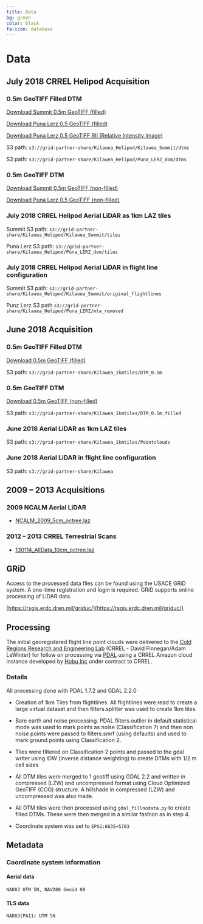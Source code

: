 ```yaml
---
title: Data
bg: green
color: black
fa-icon: database
---
```


# Data

## July 2018 CRREL Helipod Acquisition

### 0.5m GeoTIFF Filled DTM

[Download Summit 0.5m GeoTIFF (filled)](https://s3.amazonaws.com/grid-partner-share/Kilauea_Helipod/Kilauea_Summit/dtms/kilauea_summit_dtm_filled.tif)

[Download Puna Lerz 0.5 GeoTIFF (filled)](https://s3.amazonaws.com/grid-partner-share/Kilauea_Helipod/Puna_LERZ_dom/dtms/puna_tiles_dom_dtm_filled.tif)

[Download Puna Lerz 0.5 GeoTIFF RII (Relative Intensity Image)](https://s3.amazonaws.com/grid-partner-share/Kilauea_Helipod/Puna_LERZ_dom/dtms/puna_tiles_dom_rii.tif)

S3 path: ``s3://grid-partner-share/Kilauea_Helipod/Kilauea_Summit/dtms``

S3 path: ``s3://grid-partner-share/Kilauea_Helipod/Puna_LERZ_dom/dtms``


### 0.5m GeoTIFF DTM

[Download Summit 0.5m GeoTIFF (non-filled)](https://s3.amazonaws.com/grid-partner-share/Kilauea_Helipod/Kilauea_Summit/dtms/kilauea_summit_dtm.tif)

[Download Puna Lerz 0.5 GeoTIFF (non-filled)](https://s3.amazonaws.com/grid-partner-share/Kilauea_Helipod/Puna_LERZ_dom/dtms/puna_tiles_dom_dtm.tif)


### July 2018 CRREL Helipod Aerial LiDAR as 1km LAZ tiles

Summit S3 path: ``s3://grid-partner-share/Kilauea_Helipod/Kilauea_Summit/tiles``

Puna Lerz S3 path: ``s3://grid-partner-share/Kilauea_Helipod/Puna_LERZ_dom/tiles``

### July 2018 CRREL Helipod Aerial LiDAR in flight line configuration

Summit S3 path: ``s3://grid-partner-share/Kilauea_Helipod/Kilauea_Summit/original_flightlines``

Punz Lerz S3 path ``s3://grid-partner-share/Kilauea_Helipod/Puna_LERZ/mta_removed``


## June 2018 Acquisition

### 0.5m GeoTIFF Filled DTM

[Download 0.5m GeoTIFF (filled)](https://s3.amazonaws.com/grid-partner-share/Kilawea_1kmtiles/DTM_0.5m_filled/kilauea_dtm_filled.tif)

S3 path: ``s3://grid-partner-share/Kilawea_1kmtiles/DTM_0.5m``

### 0.5m GeoTIFF DTM

[Download 0.5m GeoTIFF (non-filled)](https://s3.amazonaws.com/grid-partner-share/Kilawea_1kmtiles/DTM_0.5m/kilauea_dtm.tif)

S3 path: ``s3://grid-partner-share/Kilawea_1kmtiles/DTM_0.5m_filled``

### June 2018 Aerial LiDAR as 1km LAZ tiles

S3 path: ``s3://grid-partner-share/Kilawea_1kmtiles/Pointclouds``

### June 2018 Aerial LiDAR in flight line configuration

S3 path: ``s3://grid-partner-share/Kilawea``


## 2009 – 2013 Acquisitions

### 2009 NCALM Aerial LiDAR

* [NCALM_2009_5cm_octree.laz](https://s3.amazonaws.com/grid-partner-share/Kilauea_TLS_LAZ/NCALM_2009_5cm_octree.laz)

### 2012 – 2013 CRREL Terrestrial Scans

* [130114_AllData_10cm_octree.laz](https://s3.amazonaws.com/grid-partner-share/Kilauea_TLS_LAZ/130114_AllData_10cm_octree.laz)

## GRiD

Access to the processed data files can be found using the USACE GRiD system. A
one-time registration and login is required. GRiD supports online processing of LiDAR
data.

[https://rsgis.erdc.dren.mil/griduc/](https://rsgis.erdc.dren.mil/griduc/)

## Processing

The initial georegistered flight line point clouds were delivered to the [Cold Regions Research and
Engineering Lab](https://www.erdc.usace.army.mil/Locations/CRREL/Research.aspx)
(CRREL - David Finnegan/Adam LeWinter) for follow on processing via [PDAL](https://pdal.io) using
a CRREL Amazon cloud instance developed by [Hobu
Inc](https://hobu.co) under contract to CRREL.

### Details


All processing done with PDAL 1.7.2 and GDAL 2.2.0


* Creation of 1km Tiles from flightlines. All flightlines were read to create a large virtual dataset and then filters.splitter was used to create 1km tiles.


* Bare earth and noise processing. PDAL filters.outlier in default statistical mode was used to mark points as noise (Classification 7) and then non noise points were passed to filters.smrf (using defaults) and used to mark ground points using Classification 2.


* Tiles were filtered on Classification 2 points and passed to the gdal writer using IDW (inverse distance weighting) to create DTMs with 1/2 m cell sizes


* All DTM tiles were merged to 1 geotiff using GDAL 2.2 and written in compressed (LZW) and uncompressed format using Cloud Optimized GeoTIFF (COG) structure. A hillshade in compressed (LZW) and uncompressed was also made.


* All DTM tiles were then processed using ``gdal_fillnodata.py`` to create
  filled DTMs. These were then merged in a similar fashion as in step 4.

* Coordinate system was set to `EPSG:6635+5703`


## Metadata

### Coordinate system information


#### Aerial data

``NAD83 UTM 5N, NAVD88 Geoid 09``

#### TLS data

``NAD83(PA11) UTM 5N``
